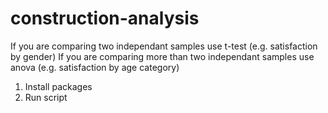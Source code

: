# construction-analysis

If you are comparing two independant samples use t-test (e.g. satisfaction by gender)
If you are comparing more than two independant samples use anova (e.g. satisfaction by age category)

1. Install packages
2. Run script
